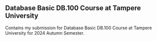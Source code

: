 ## Database Basic DB.100 Course at Tampere University

Contains my submission for Database Basic DB.100 Course at Tampere University for 2024 Autumn Semester. 